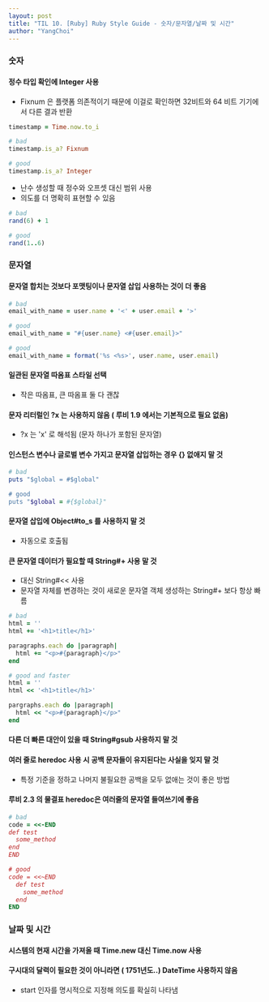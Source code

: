 ```yaml
---
layout: post
title: "TIL 10. [Ruby] Ruby Style Guide - 숫자/문자열/날짜 및 시간"
author: "YangChoi"
---
```


### 숫자
#### 정수 타입 확인에 Integer 사용
- Fixnum 은 플랫폼 의존적이기 때문에 이걸로 확인하면 32비트와 64 비트 기기에서 다른 결과 반환

```ruby
timestamp = Time.now.to_i

# bad
timestamp.is_a? Fixnum

# good 
timestamp.is_a? Integer
```
- 난수 생성할 때 정수와 오프셋 대신 범위 사용
- 의도를 더 명확히 표현할 수 있음

```ruby
# bad
rand(6) + 1

# good 
rand(1..6)
```

### 문자열

#### 문자열 합치는 것보다 포맷팅이나 문자열 삽입 사용하는 것이 더 좋음
```ruby
# bad
email_with_name = user.name + '<' + user.email + '>'

# good 
email_with_name = "#{user.name} <#{user.email}>"

# good 
email_with_name = format('%s <%s>', user.name, user.email)
```

#### 일관된 문자열 따옴표 스타일 선택
- 작은 따옴표, 큰 따옴표 둘 다 괜찮

#### 문자 리터럴인 ?x 는 사용하지 않음 ( 루비 1.9 에서는 기본적으로 필요 없음)
- ?x 는 'x' 로 해석됨 (문자 하나가 포함된 문자열)

#### 인스턴스 변수나 글로벌 변수 가지고 문자열 삽입하는 경우 {} 없애지 말 것 

```ruby
# bad
puts "$global = #$global"

# good 
puts "$global = #{$global}"
```

#### 문자열 삽입에 Object#to_s 를 사용하지 말 것 
- 자동으로 호출됨 

#### 큰 문자열 데이터가 필요할 때 String#+ 사용 말 것
- 대신 String#<< 사용 
- 문자열 자체를 변경하는 것이 새로운 문자열 객체 생성하는 String#+ 보다 항상 빠름

```ruby
# bad
html = ''
html += '<h1>title</h1>'

paragraphs.each do |paragraph|
  html += "<p>#{paragraph}</p>"
end

# good and faster
html = ''
html << '<h1>title</h1>'

pargraphs.each do |paragraph|
  html << "<p>#{paragraph}</p>"
end
```

#### 다른 더 빠른 대안이 있을 때 String#gsub 사용하지 말 것 

#### 여러 줄로 heredoc 사용 시 공백 문자들이 유지된다는 사실을 잊지 말 것
- 특정 기준을 정하고 나머지 불필요한 공백을 모두 없애는 것이 좋은 방법

#### 루비 2.3 의 물결표 heredoc은 여러줄의 문자열 들여쓰기에 좋음

```ruby
# bad 
code = <<-END
def test
  some_method
end
END 

# good 
code = <<~END
  def test
    some_method
  end
END
```


### 날짜 및 시간

#### 시스템의 현재 시간을 가져올 때 Time.new 대신 Time.now 사용 

#### 구시대의 달력이 필요한 것이 아니라면 ( 1751년도..) DateTime 사용하지 않음
- start 인자를 명시적으로 지정해 의도를 확실히 나타냄

